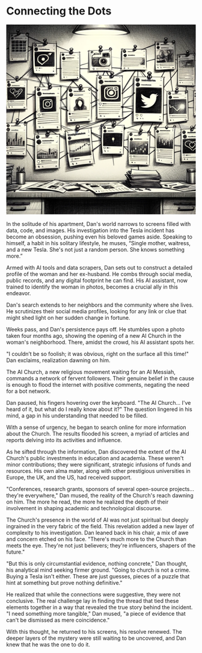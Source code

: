# Connecting the Dots

![Connecting the Dots](./images/06.links.png "Connecting the Dots")

In the solitude of his apartment, Dan's world narrows to screens filled with data, code, and images. His investigation into the Tesla incident has become an obsession, pushing even his beloved games aside. Speaking to himself, a habit in his solitary lifestyle, he muses, “Single mother, waitress, and a new Tesla. She's not just a random person. She knows something more.”

Armed with AI tools and data scrapers, Dan sets out to construct a detailed profile of the woman and her ex-husband. He combs through social media, public records, and any digital footprint he can find. His AI assistant, now trained to identify the woman in photos, becomes a crucial ally in this endeavor.

Dan's search extends to her neighbors and the community where she lives. He scrutinizes their social media profiles, looking for any link or clue that might shed light on her sudden change in fortune.

Weeks pass, and Dan's persistence pays off. He stumbles upon a photo taken four months ago, showing the opening of a new AI Church in the woman's neighborhood. There, amidst the crowd, his AI assistant spots her.

"I couldn’t be so foolish; it was obvious, right on the surface all this time!" Dan exclaims, realization dawning on him.

The AI Church, a new religious movement waiting for an AI Messiah, commands a network of fervent followers. Their genuine belief in the cause is enough to flood the internet with positive comments, negating the need for a bot network.

Dan paused, his fingers hovering over the keyboard. "The AI Church... I've heard of it, but what do I really know about it?" The question lingered in his mind, a gap in his understanding that needed to be filled.

With a sense of urgency, he began to search online for more information about the Church. The results flooded his screen, a myriad of articles and reports delving into its activities and influence.

As he sifted through the information, Dan discovered the extent of the AI Church's public investments in education and academia. These weren't minor contributions; they were significant, strategic infusions of funds and resources. His own alma mater, along with other prestigious universities in Europe, the UK, and the US, had received support.

"Conferences, research grants, sponsors of several open-source projects... they're everywhere," Dan mused, the reality of the Church's reach dawning on him. The more he read, the more he realized the depth of their involvement in shaping academic and technological discourse.

The Church's presence in the world of AI was not just spiritual but deeply ingrained in the very fabric of the field. This revelation added a new layer of complexity to his investigation. Dan leaned back in his chair, a mix of awe and concern etched on his face. "There's much more to the Church than meets the eye. They're not just believers; they're influencers, shapers of the future."

"But this is only circumstantial evidence, nothing concrete," Dan thought, his analytical mind seeking firmer ground. "Going to church is not a crime. Buying a Tesla isn't either. These are just guesses, pieces of a puzzle that hint at something but prove nothing definitive."

He realized that while the connections were suggestive, they were not conclusive. The real challenge lay in finding the thread that tied these elements together in a way that revealed the true story behind the incident. "I need something more tangible," Dan mused, "a piece of evidence that can't be dismissed as mere coincidence."

With this thought, he returned to his screens, his resolve renewed. The deeper layers of the mystery were still waiting to be uncovered, and Dan knew that he was the one to do it.
